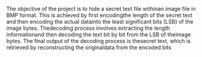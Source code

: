 The objective of the project is to hide a secret text file withinan image file in BMP format. This is achieved by first encodingthe length of the secret text and then encoding the actual datainto the least significant bits (LSB) of the image bytes. Thedecoding process involves extracting the length informationand then decoding the text bit by bit from the LSB of theimage bytes. The final output of the decoding process is thesecret text, which is retrieved by reconstructing the originaldata from the encoded bits
